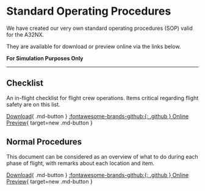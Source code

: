 # Standard Operating Procedures

We have created our very own standard operating procedures (SOP) valid for the A32NX.

They are available for download or preview online via the links below.

**For Simulation Purposes Only**

---

## Checklist

An in-flight checklist for flight crew operations. Items critical regarding flight safety are on this list.

[Download](https://github.com/flybywiresim/manuals/raw/master/pdf/A32NX%20Documentation/FBW%20A32NX%20Checklist.pdf){ .md-button } [:fontawesome-brands-github:{: .github } Online Preview](https://github.com/flybywiresim/manuals/blob/master/pdf/A32NX%20Documentation/FBW%20A32NX%20Checklist.pdf){ target=new .md-button }

## Normal Procedures

This document can be considered as an overview of what to do during each phase of flight, with remarks about each location and item.

[Download](https://github.com/flybywiresim/manuals/raw/master/pdf/A32NX%20Documentation/FBW%20A32NX%20SOP.pdf){ .md-button } [:fontawesome-brands-github:{: .github } Online Preview](https://github.com/flybywiresim/manuals/blob/master/pdf/A32NX%20Documentation/FBW%20A32NX%20SOP.pdf){ target=new .md-button }


